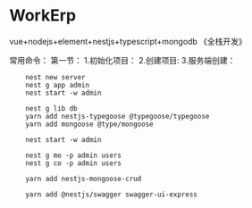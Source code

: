 # WorkErp
vue+nodejs+element+nestjs+typescript+mongodb 《全栈开发》

常用命令：
    第一节：
        1.初始化项目：
        2.创建项目:
        3.服务端创建：

        nest new server
        nest g app admin
        nest start -w admin

        nest g lib db
        yarn add nestjs-typegoose @typegoose/typegoose
        yarn add mongoose @type/mongoose
        
        nest start -w admin

        nest g mo -p admin users
        nest g co -p admin users

        yarn add nestjs-mongoose-crud

        yarn add @nestjs/swagger swagger-ui-express
